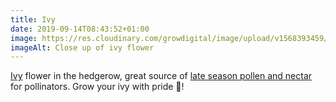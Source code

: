 ```yaml
---
title: Ivy
date: 2019-09-14T08:43:52+01:00
image: https://res.cloudinary.com/growdigital/image/upload/v1568393459/sumac-D3804C21.jpg
imageAlt: Close up of ivy flower
---
```


[Ivy](https://pfaf.org/user/Plant.aspx?LatinName=Hedera+helix) flower in the hedgerow, great source of [late season pollen and nectar](https://www.telegraph.co.uk/gardening/beekeeping/10018009/Gardeners-urged-to-let-ivy-flourish-to-save-bees.html) for pollinators. Grow your ivy with pride 💚! 
